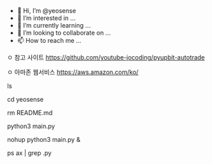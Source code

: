 - 👋 Hi, I’m @yeosense
- 👀 I’m interested in ...
- 🌱 I’m currently learning ...
- 💞️ I’m looking to collaborate on ...
- 📫 How to reach me ...

<!---
yeosense/yeosense is a ✨ special ✨ repository because its `README.md` (this file) appears on your GitHub profile.
You can click the Preview link to take a look at your changes.
--->

ㅇ 참고 사이트
   https://github.com/youtube-jocoding/pyupbit-autotrade
   
ㅇ 아마존 웹서비스
   https://aws.amazon.com/ko/

ls

cd yeosense

rm README.md

python3 main.py

nohup python3 main.py &

ps ax | grep .py

